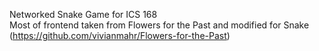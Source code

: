 Networked Snake Game for ICS 168 <br />
Most of frontend taken from Flowers for the Past and modified for Snake <br />
(https://github.com/vivianmahr/Flowers-for-the-Past) <br />